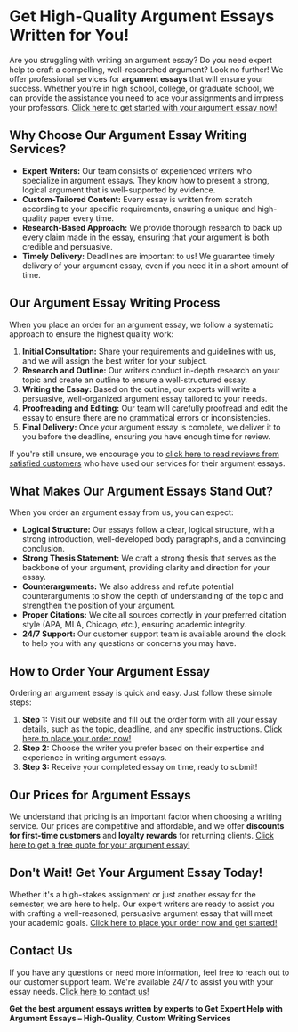 <h1>Get High-Quality Argument Essays Written for You!</h1>

<p>Are you struggling with writing an argument essay? Do you need expert help to craft a compelling, well-researched argument? Look no further! We offer professional services for <strong>argument essays</strong> that will ensure your success. Whether you're in high school, college, or graduate school, we can provide the assistance you need to ace your assignments and impress your professors. <a href="https://tinyurl.com/topessay?keyword=argument+essays">Click here to get started with your argument essay now!</a></p>

<h2>Why Choose Our Argument Essay Writing Services?</h2>

<ul>
  <li><strong>Expert Writers:</strong> Our team consists of experienced writers who specialize in argument essays. They know how to present a strong, logical argument that is well-supported by evidence.</li>
  <li><strong>Custom-Tailored Content:</strong> Every essay is written from scratch according to your specific requirements, ensuring a unique and high-quality paper every time.</li>
  <li><strong>Research-Based Approach:</strong> We provide thorough research to back up every claim made in the essay, ensuring that your argument is both credible and persuasive.</li>
  <li><strong>Timely Delivery:</strong> Deadlines are important to us! We guarantee timely delivery of your argument essay, even if you need it in a short amount of time.</li>
</ul>

<h2>Our Argument Essay Writing Process</h2>

<p>When you place an order for an argument essay, we follow a systematic approach to ensure the highest quality work:</p>
<ol>
  <li><strong>Initial Consultation:</strong> Share your requirements and guidelines with us, and we will assign the best writer for your subject.</li>
  <li><strong>Research and Outline:</strong> Our writers conduct in-depth research on your topic and create an outline to ensure a well-structured essay.</li>
  <li><strong>Writing the Essay:</strong> Based on the outline, our experts will write a persuasive, well-organized argument essay tailored to your needs.</li>
  <li><strong>Proofreading and Editing:</strong> Our team will carefully proofread and edit the essay to ensure there are no grammatical errors or inconsistencies.</li>
  <li><strong>Final Delivery:</strong> Once your argument essay is complete, we deliver it to you before the deadline, ensuring you have enough time for review.</li>
</ol>

<p>If you're still unsure, we encourage you to <a href="https://tinyurl.com/topessay?keyword=argument+essays">click here to read reviews from satisfied customers</a> who have used our services for their argument essays.</p>

<h2>What Makes Our Argument Essays Stand Out?</h2>

<p>When you order an argument essay from us, you can expect:</p>
<ul>
  <li><strong>Logical Structure:</strong> Our essays follow a clear, logical structure, with a strong introduction, well-developed body paragraphs, and a convincing conclusion.</li>
  <li><strong>Strong Thesis Statement:</strong> We craft a strong thesis that serves as the backbone of your argument, providing clarity and direction for your essay.</li>
  <li><strong>Counterarguments:</strong> We also address and refute potential counterarguments to show the depth of understanding of the topic and strengthen the position of your argument.</li>
  <li><strong>Proper Citations:</strong> We cite all sources correctly in your preferred citation style (APA, MLA, Chicago, etc.), ensuring academic integrity.</li>
  <li><strong>24/7 Support:</strong> Our customer support team is available around the clock to help you with any questions or concerns you may have.</li>
</ul>

<h2>How to Order Your Argument Essay</h2>

<p>Ordering an argument essay is quick and easy. Just follow these simple steps:</p>
<ol>
  <li><strong>Step 1:</strong> Visit our website and fill out the order form with all your essay details, such as the topic, deadline, and any specific instructions. <a href="https://tinyurl.com/topessay?keyword=argument+essays">Click here to place your order now!</a></li>
  <li><strong>Step 2:</strong> Choose the writer you prefer based on their expertise and experience in writing argument essays.</li>
  <li><strong>Step 3:</strong> Receive your completed essay on time, ready to submit!</li>
</ol>

<h2>Our Prices for Argument Essays</h2>

<p>We understand that pricing is an important factor when choosing a writing service. Our prices are competitive and affordable, and we offer <strong>discounts for first-time customers</strong> and <strong>loyalty rewards</strong> for returning clients. <a href="https://tinyurl.com/topessay?keyword=argument+essays">Click here to get a free quote for your argument essay!</a></p>

<h2>Don't Wait! Get Your Argument Essay Today!</h2>

<p>Whether it's a high-stakes assignment or just another essay for the semester, we are here to help. Our expert writers are ready to assist you with crafting a well-reasoned, persuasive argument essay that will meet your academic goals. <a href="https://tinyurl.com/topessay?keyword=argument+essays">Click here to place your order now and get started!</a></p>

<h2>Contact Us</h2>

<p>If you have any questions or need more information, feel free to reach out to our customer support team. We're available 24/7 to assist you with your essay needs. <a href="https://tinyurl.com/topessay?keyword=argument+essays">Click here to contact us!</a></p>

<p><strong>Get the best argument essays written by experts to
Get Expert Help with Argument Essays – High-Quality, Custom Writing Services
